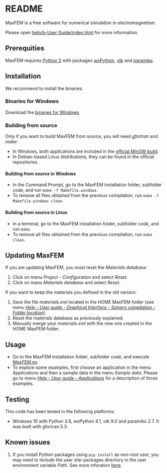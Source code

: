 # README

MaxFEM is a free software for numerical simulation in electromagnetism. 

Please open [help/b-User Guide/index.html](./help/b-User%20Guide/index.html) for more information. 

## Prerequities
MaxFEM requires [Python 3](https://www.python.org/downloads/) with packages [wxPython](https://pypi.org/project/wxPython/), [vtk](https://pypi.org/project/vtk/) and [paramiko](https://pypi.org/project/paramiko/).

## Installation
We recommend to install the binaries. 
### Binaries for Windows
Download the [binaries for Windows](https://www.usc.es/en/proxectos/maxfem/index.html).
### Building from source
Only if you want to build MaxFEM from source, you will need *gfortran* and *make*:
- In Windows, both applications are included in the [official MinGW build](http://www.mingw.org/).
- In Debian-based Linux distributions, they can be found in the official repositories.
#### Building from source in Windows
- In the Command Prompt, go to the MaxFEM installation folder, subfolder *code*, and run `make -f Makefile.windows`.
- To remove all files obtained from the previous compilation, run `make -f Makefile.windows clean`.
#### Building from source in Linux
- In a terminal, go to the MaxFEM installation folder, subfolder *code*, and run `make`.
- To remove all files obtained from the previous compilation, run `make clean`.

## Updating MaxFEM
If you are updating MaxFEM, you must reset the *Materials database*:
1. Click on menu *Project - Configuration* and select *Reset*.
2. Click on manu *Materials database* and select *Reset*.

If you want to keep the materials you defined in the old version:
1. Save the file *materials.xml* located in the HOME MaxFEM folder (see 
  menu [*Help - User guide - Graphical Interface - Solvers compilation - 
  Folder location*](./help/b-User%20guide/Graph_interface/Solvers%20compilation%20and%20installation.html)).
  2. Reset the materials database as previously explained.
  3. Manually merge your *materials.xml* with the new one created in the HOME MaxFEM 
  folder.

## Usage
- Go to the MaxFEM installation folder, subfolder *code*, and execute [*MaxFEM.py*](./code/MaxFEM.py). 
- To explore some examples, first choose an application in the menu *Applications* and then a sample data in the menu *Sample data*. Please go to menu [*Help - User guide - Applications*](./help/b-User%20guide/Applications/Application.html) for a description of those examples. 

## Testing
This code has been tested in the following platforms:
- Windows 10 with Python 3.8, wxPython 4.1, vtk 9.0 and paramiko 2.7. It was built with gfortran 5.3.

## Known issues
1. If you install Python packages using `pip install` as non-root user, you may need to include the user site-packages directory in the user environment variable *Path*. See more inforation [here](https://packaging.python.org/tutorials/installing-packages/#installing-to-the-user-site).
